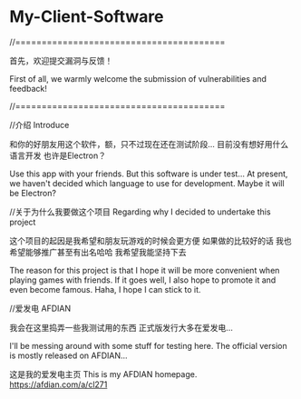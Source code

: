 # My-Client-Software
//========================================

首先，欢迎提交漏洞与反馈！

First of all, we warmly welcome the submission of vulnerabilities and feedback!

//========================================


//介绍 Introduce

和你的好朋友用这个软件，额，只不过现在还在测试阶段… 目前没有想好用什么语言开发 也许是Electron？

Use this app with your friends. But this software is under test... At present, we haven't decided which language to use for development. Maybe it will be Electron?


//关于为什么我要做这个项目 Regarding why I decided to undertake this project

这个项目的起因是我希望和朋友玩游戏的时候会更方便 如果做的比较好的话 我也希望能够推广甚至有出名哈哈 我希望我能坚持下去

The reason for this project is that I hope it will be more convenient when playing games with friends. If it goes well, I also hope to promote it and even become famous. Haha, I hope I can stick to it.


//爱发电 AFDIAN

我会在这里捣弄一些我测试用的东西 正式版发行大多在爱发电…

I'll be messing around with some stuff for testing here. The official version is mostly released on AFDIAN...

这是我的爱发电主页 This is my AFDIAN homepage.
https://afdian.com/a/cl271
